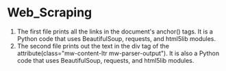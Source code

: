 # Web_Scraping

1. The first file prints all the links in the document's anchor(<a>) tags. It is a Python code that uses BeautifulSoup, requests, and html5lib modules.<be>
2. The second file prints out the text in the div tag of the attribute(class="mw-content-ltr mw-parser-output"). It is also a Python code that uses BeautifulSoup, requests, and html5lib modules.
